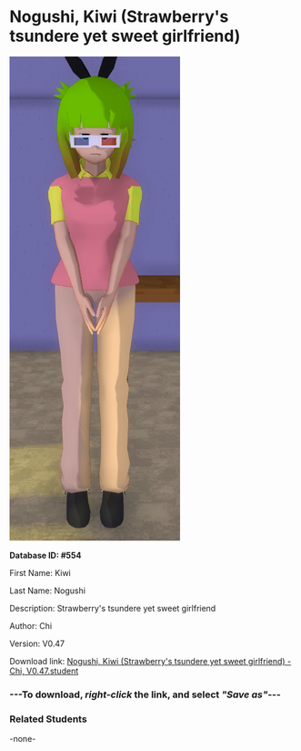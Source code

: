 # Nogushi, Kiwi (Strawberry's tsundere yet sweet girlfriend)

<img src="Files/Nogushi, Kiwi (Strawberry's tsundere yet sweet girlfriend).png" title="Nogushi, Kiwi (Strawberry's tsundere yet sweet girlfriend) - Chi, V0.47">

**Database ID: #554**

First Name: Kiwi

Last Name: Nogushi

Description: Strawberry's tsundere yet sweet girlfriend

Author: Chi

Version: V0.47

Download link: <a href="https://raw.githubusercontent.com/Arbiter1223/Daigaku-Gurashi-Custom-Students/master/Students/Files/Nogushi%2C%20Kiwi%20(Strawberry's%20tsundere%20yet%20sweet%20girlfriend)%20-%20Chi%2C%20V0.47.student">Nogushi, Kiwi (Strawberry's tsundere yet sweet girlfriend) - Chi, V0.47.student</a>

### ---**To download, _right-click_ the link, and select _"Save as"_**---

### Related Students

-none-
